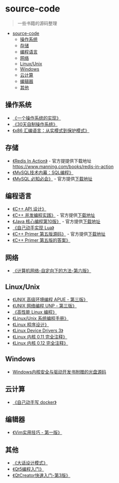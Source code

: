 # source-code

> 一些书籍的源码整理

- [source-code](#source-code)
  - [操作系统](#%E6%93%8D%E4%BD%9C%E7%B3%BB%E7%BB%9F)
  - [存储](#%E5%AD%98%E5%82%A8)
  - [编程语言](#%E7%BC%96%E7%A8%8B%E8%AF%AD%E8%A8%80)
  - [网络](#%E7%BD%91%E7%BB%9C)
  - [Linux/Unix](#LinuxUnix)
  - [Windows](#Windows)
  - [云计算](#%E4%BA%91%E8%AE%A1%E7%AE%97)
  - [编辑器](#%E7%BC%96%E8%BE%91%E5%99%A8)
  - [其他](#%E5%85%B6%E4%BB%96)

## 操作系统

- [《一个操作系统的实现》](./an-orange-os-implementation)
- [《30天自制操作系统》](./30-days-make-operate-os)
- [《x86 汇编语言：从实模式到保护模式》](./x86-assemble-from-real-mode-to-protect-mode)

## 存储

- [《Redis In Action》](./redis-in-action) - 官方提提供下载地址 <https://www.manning.com/books/redis-in-action>
- [《MySQL技术内幕：SQL编程》](./MySQL技术内幕：SQL编程)
- [《MySQL 必知必会》](./MySQL.Crash.Course) - 官方提供[下载地址](https://forta.com/books/0672327120/)

## 编程语言

- [《C++ API 设计》](./cpp-api-design)
- [《C++ 并发编程实践》](./CCiA_SourceCode) - 官方提供[下载地址](https://www.manning.com/books/c-plus-plus-concurrency-in-action)
- [《Java 核心编程第10版》](./corejava10) - 官方提供[下载地址](http://horstmann.com/corejava/)
- [《自己动手实现 Lua》](./luago-book)
- [《C++ Primer 第五版源码》](./CPP-Primer-5th-GCC_4_7_0) - 官方提供[下载地址](http://www.informit.com/store/c-plus-plus-primer-9780321714114)
- [《C++ Primer 第五版的答案》](./Cpp-Primer)

## 网络

- [《计算机网络-自定向下的方法-第六版》](./Compute-Network-Top-Down-Approach)

## Linux/Unix

- [《UNIX 高级环境编程 APUE - 第三版》](./apue.v3)
- [《UNIX 网络编程 UNP - 第三版》](./unpv13e)
- [《高性能 Linux 编程》](./high-performance-linux)
- [《Linux/Unix 系统编程手册》](./TLPI)
- [《Linux 程序设计》](./beginning-linux-programming-4th-edition)
- [《Linux Device Drivers 3》](./ldd3)
- [《Linux 内核 0.11 完全注释》](./linux-kernel-0.11)
- [《Linux 内核 0.12 完全注释》](./linux-kernel-0.12)

## Windows

- [Windows内核安全与驱动开发书附赠的光盘源码](./Windows-kernel-security-and-driver-development)

## 云计算

- [《自己动手写 docker》](./mydocker-master)

## 编辑器

- [《Vim实用技巧 - 第一版》](./practice-vim-code)

## 其他

- [《大话设计模式》](./chatting-design-pattern)
- [《Qt5编程入门》](./Qt5编程入门)
- [《QtCreator快速入门-第3版》](./QtCreator快速入门-第3版)
